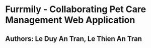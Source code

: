 # Furrmily - Collaborating Pet Care Management Web Application
## Authors: Le Duy An Tran, Le Thien An Tran
